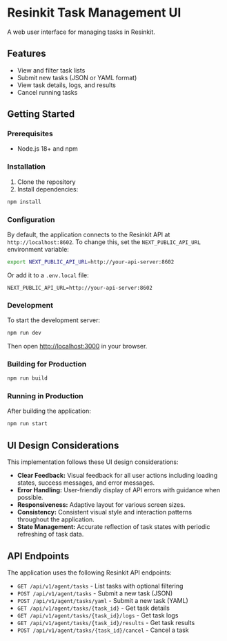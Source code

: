 # Resinkit Task Management UI

A web user interface for managing tasks in Resinkit.

## Features

- View and filter task lists
- Submit new tasks (JSON or YAML format)
- View task details, logs, and results
- Cancel running tasks

## Getting Started

### Prerequisites

- Node.js 18+ and npm

### Installation

1. Clone the repository
2. Install dependencies:

```bash
npm install
```

### Configuration

By default, the application connects to the Resinkit API at `http://localhost:8602`.
To change this, set the `NEXT_PUBLIC_API_URL` environment variable:

```bash
export NEXT_PUBLIC_API_URL=http://your-api-server:8602
```

Or add it to a `.env.local` file:

```
NEXT_PUBLIC_API_URL=http://your-api-server:8602
```

### Development

To start the development server:

```bash
npm run dev
```

Then open [http://localhost:3000](http://localhost:3000) in your browser.

### Building for Production

```bash
npm run build
```

### Running in Production

After building the application:

```bash
npm run start
```

## UI Design Considerations

This implementation follows these UI design considerations:

- **Clear Feedback:** Visual feedback for all user actions including loading states, success messages, and error messages.
- **Error Handling:** User-friendly display of API errors with guidance when possible.
- **Responsiveness:** Adaptive layout for various screen sizes.
- **Consistency:** Consistent visual style and interaction patterns throughout the application.
- **State Management:** Accurate reflection of task states with periodic refreshing of task data.

## API Endpoints

The application uses the following Resinkit API endpoints:

- `GET /api/v1/agent/tasks` - List tasks with optional filtering
- `POST /api/v1/agent/tasks` - Submit a new task (JSON)
- `POST /api/v1/agent/tasks/yaml` - Submit a new task (YAML)
- `GET /api/v1/agent/tasks/{task_id}` - Get task details
- `GET /api/v1/agent/tasks/{task_id}/logs` - Get task logs
- `GET /api/v1/agent/tasks/{task_id}/results` - Get task results
- `POST /api/v1/agent/tasks/{task_id}/cancel` - Cancel a task
